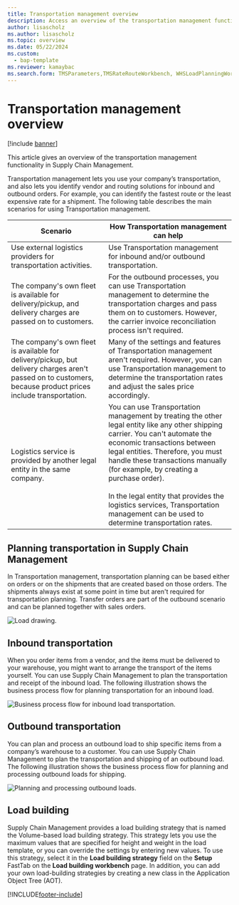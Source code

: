 ```yaml
---
title: Transportation management overview
description: Access an overview of the transportation management functionality in Supply Chain Management, including a table outlining information for various scenarios.
author: lisascholz
ms.author: lisascholz
ms.topic: overview
ms.date: 05/22/2024
ms.custom: 
  - bap-template
ms.reviewer: kamaybac
ms.search.form: TMSParameters,TMSRateRouteWorkbench, WHSLoadPlanningWorkbench, WHSInboundLoadPlanningWorkbench, WHSOutboundLoadPlanningWorkbench, TMSLoadBuildTemplateApply, WHSLoadTemplate, TMSTransportationStatus, TMSLoadSeal, TMSLoadBuildProposal, TMSLoadBuildWorkbench, TMSLoadBuildStrategy, TMSLoadBuildStrategyAttributeValue
---
```


# Transportation management overview

[!include [banner](../includes/banner.md)]

This article gives an overview of the transportation management functionality in Supply Chain Management.

Transportation management lets you use your company’s transportation, and also lets you identify vendor and routing solutions for inbound and outbound orders. For example, you can identify the fastest route or the least expensive rate for a shipment. The following table describes the main scenarios for using Transportation management.

| Scenario | How Transportation management can help |
|---|---|
| Use external logistics providers for transportation activities. | Use Transportation management for inbound and/or outbound transportation. |
| The company's own fleet is available for delivery/pickup, and delivery charges are passed on to customers. | For the outbound processes, you can use Transportation management to determine the transportation charges and pass them on to customers. However, the carrier invoice reconciliation process isn't required. |
| The company's own fleet is available for delivery/pickup, but delivery charges aren't passed on to customers, because product prices include transportation. | Many of the settings and features of Transportation management aren't required. However, you can use Transportation management to determine the transportation rates and adjust the sales price accordingly. |
| Logistics service is provided by another legal entity in the same company. | You can use Transportation management by treating the other legal entity like any other shipping carrier. You can't automate the economic transactions between legal entities. Therefore, you must handle these transactions manually (for example, by creating a purchase order).<br><br>In the legal entity that provides the logistics services, Transportation management can be used to determine transportation rates. |

## Planning transportation in Supply Chain Management

In Transportation management, transportation planning can be based either on orders or on the shipments that are created based on those orders. The shipments always exist at some point in time but aren't required for transportation planning. Transfer orders are part of the outbound scenario and can be planned together with sales orders.

![Load drawing.](./media/Load-drawing1-1024x477.jpg)

## Inbound transportation

When you order items from a vendor, and the items must be delivered to your warehouse, you might want to arrange the transport of the items yourself. You can use Supply Chain Management to plan the transportation and receipt of the inbound load. The following illustration shows the business process flow for planning transportation for an inbound load.

![Business process flow for inbound load transportation.](./media/Businessprocessflowforinboundloadtransportation.jpg)

## Outbound transportation

You can plan and process an outbound load to ship specific items from a company’s warehouse to a customer. You can use Supply Chain Management to plan the transportation and shipping of an outbound load. The following illustration shows the business process flow for planning and processing outbound loads for shipping.

![Planning and processing outbound loads.](./media/Planningandprocessingoutboundloads.jpg)

## Load building

Supply Chain Management provides a load building strategy that is named the Volume-based load building strategy. This strategy lets you use the maximum values that are specified for height and weight in the load template, or you can override the settings by entering new values. To use this strategy, select it in the **Load building strategy** field on the **Setup** FastTab on the **Load building workbench** page. In addition, you can add your own load-building strategies by creating a new class in the Application Object Tree (AOT).

[!INCLUDE[footer-include](../../includes/footer-banner.md)]
